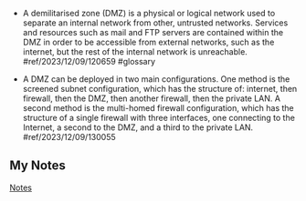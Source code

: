 - A demilitarised zone (DMZ) is a physical or logical network used to separate an internal network from other, untrusted networks. Services and resources such as mail and FTP servers are contained within the DMZ in order to be accessible from external networks, such as the internet, but the rest of the internal network is unreachable.  #ref/2023/12/09/120659 #glossary

- A DMZ can be deployed in two main configurations. One method is the screened subnet configuration, which has the structure of: internet, then firewall, then the DMZ, then another firewall, then the private LAN. A second method is the multi-homed firewall configuration, which has the structure of a single firewall with three interfaces, one connecting to the Internet, a second to the DMZ, and a third to the private LAN. #ref/2023/12/09/130055
## My Notes
[Notes](mynotes/demilitarized-zone-notes.md)
